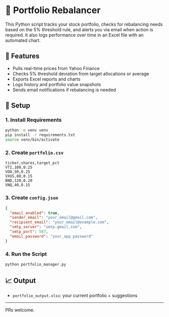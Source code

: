 # 🧮 Portfolio Rebalancer

This Python script tracks your stock portfolio, checks for rebalancing needs based on the 5% threshold rule, and alerts you via email when action is required. It also logs performance over time in an Excel file with an automated chart.

## 🔧 Features

- Pulls real-time prices from Yahoo Finance
- Checks 5% threshold deviation from target allocations or average
- Exports Excel reports and charts
- Logs history and portfolio value snapshots
- Sends email notifications if rebalancing is needed

## 📁 Setup

### 1. Install Requirements
```bash
python -m venv venv
pip install -r requirements.txt
source venv/bin/activate
```

### 2. Create `portfolio.csv`
```csv
ticker,shares,target_pct
VTI,100,0.25
VOO,50,0.25
VXUS,80,0.15
BND,120,0.20
VNQ,40,0.15
```

### 3. Create `config.json`
```json
{
  "email_enabled": true,
  "sender_email": "your_email@gmail.com",
  "recipient_email": "your_email@example.com",
  "smtp_server": "smtp.gmail.com",
  "smtp_port": 587,
  "email_password": "your_app_password"
}
```

### 4. Run the Script
```bash
python portfolio_manager.py
```

## 📈 Output

- `portfolio_output.xlsx`: your current portfolio + suggestions

---

PRs welcome.
